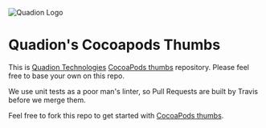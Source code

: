 ![Quadion Logo](https://quadion.github.io/shared-assets/images/quadion.svg)

# Quadion's Cocoapods Thumbs

This is [Quadion Technologies](http://www.quadiontech.com) [CocoaPods thumbs](https://github.com/quadion/cocoapods-thumbs) repository. Please feel free to base your own on this repo.

We use unit tests as a poor man's linter, so Pull Requests are built by Travis before we merge them.

Feel free to fork this repo to get started with [CocoaPods thumbs].

[CocoaPods thumbs]: https://github.com/quadion/cocoapods-thumbs

